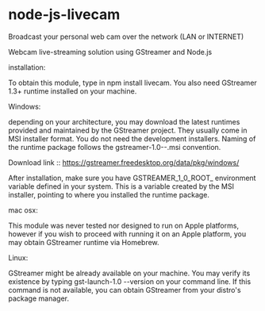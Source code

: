 # node-js-livecam
Broadcast your personal web cam over the network (LAN or INTERNET)

Webcam live-streaming solution using GStreamer and Node.js

installation:

To obtain this module, type in npm install livecam. You also need GStreamer 1.3+ runtime installed on your machine.

Windows:

depending on your architecture, you may download the latest runtimes provided and maintained by the GStreamer project. They usually come in MSI installer format. You do not need the development installers. Naming of the runtime package follows the gstreamer-1.0-<arch>-<version>.msi convention.

Download link :: https://gstreamer.freedesktop.org/data/pkg/windows/

After installation, make sure you have GSTREAMER_1_0_ROOT_<arch> environment variable defined in your system. This is a variable created by the MSI installer, pointing to where you installed the runtime package.
  
mac osx:

This module was never tested nor designed to run on Apple platforms, however if you wish to proceed with running it on an Apple platform, you may obtain GStreamer runtime via Homebrew.

Linux:

GStreamer might be already available on your machine. You may verify its existence by typing gst-launch-1.0 --version on your command line. If this command is not available, you can obtain GStreamer from your distro's package manager.


